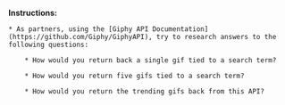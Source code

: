 **Instructions:**
    
    * As partners, using the [Giphy API Documentation](https://github.com/Giphy/GiphyAPI), try to research answers to the following questions:

        * How would you return back a single gif tied to a search term?

        * How would you return five gifs tied to a search term?

        * How would you return the trending gifs back from this API? 
